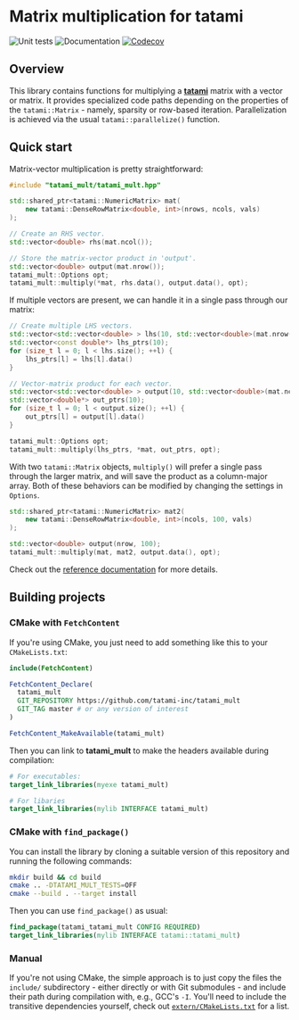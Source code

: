 # Matrix multiplication for tatami

![Unit tests](https://github.com/tatami-inc/tatami_mult/actions/workflows/run-tests.yaml/badge.svg)
![Documentation](https://github.com/tatami-inc/tatami_mult/actions/workflows/doxygenate.yaml/badge.svg)
[![Codecov](https://codecov.io/gh/tatami-inc/tatami_mult/branch/master/graph/badge.svg?token=dwGIU5outm)](https://codecov.io/gh/tatami-inc/tatami_mult)

## Overview

This library contains functions for multiplying a [**tatami**](https://github.com/tatami-inc/tatami) matrix with a vector or matrix.
It provides specialized code paths depending on the properties of the `tatami::Matrix` - namely, sparsity or row-based iteration.
Parallelization is achieved via the usual `tatami::parallelize()` function.

## Quick start

Matrix-vector multiplication is pretty straightforward:

```cpp
#include "tatami_mult/tatami_mult.hpp"

std::shared_ptr<tatami::NumericMatrix> mat(
    new tatami::DenseRowMatrix<double, int>(nrows, ncols, vals)
);

// Create an RHS vector.
std::vector<double> rhs(mat.ncol());

// Store the matrix-vector product in 'output'.
std::vector<double> output(mat.nrow());
tatami_mult::Options opt;
tatami_mult::multiply(*mat, rhs.data(), output.data(), opt);
```

If multiple vectors are present, we can handle it in a single pass through our matrix:

```cpp
// Create multiple LHS vectors.
std::vector<std::vector<double> > lhs(10, std::vector<double>(mat.nrow()));
std::vector<const double*> lhs_ptrs(10);
for (size_t l = 0; l < lhs.size(); ++l) {
    lhs_ptrs[l] = lhs[l].data()
}

// Vector-matrix product for each vector.
std::vector<std::vector<double> > output(10, std::vector<double>(mat.ncol()));
std::vector<double*> out_ptrs(10);
for (size_t l = 0; l < output.size(); ++l) {
    out_ptrs[l] = output[l].data()
}

tatami_mult::Options opt;
tatami_mult::multiply(lhs_ptrs, *mat, out_ptrs, opt);
```

With two `tatami::Matrix` objects, `multiply()` will prefer a single pass through the larger matrix,
and will save the product as a column-major array.
Both of these behaviors can be modified by changing the settings in `Options`.

```cpp
std::shared_ptr<tatami::NumericMatrix> mat2(
    new tatami::DenseRowMatrix<double, int>(ncols, 100, vals)
);

std::vector<double> output(nrow, 100);
tatami_mult::multiply(mat, mat2, output.data(), opt);
```

Check out the [reference documentation](https://tatami-inc.github.io/tatami_mult) for more details.

## Building projects 

### CMake with `FetchContent`

If you're using CMake, you just need to add something like this to your `CMakeLists.txt`:

```cmake
include(FetchContent)

FetchContent_Declare(
  tatami_mult
  GIT_REPOSITORY https://github.com/tatami-inc/tatami_mult
  GIT_TAG master # or any version of interest 
)

FetchContent_MakeAvailable(tatami_mult)
```

Then you can link to **tatami_mult** to make the headers available during compilation:

```cmake
# For executables:
target_link_libraries(myexe tatami_mult)

# For libaries
target_link_libraries(mylib INTERFACE tatami_mult)
```

### CMake with `find_package()`

You can install the library by cloning a suitable version of this repository and running the following commands:

```sh
mkdir build && cd build
cmake .. -DTATAMI_MULT_TESTS=OFF
cmake --build . --target install
```

Then you can use `find_package()` as usual:

```cmake
find_package(tatami_tatami_mult CONFIG REQUIRED)
target_link_libraries(mylib INTERFACE tatami::tatami_mult)
```

### Manual

If you're not using CMake, the simple approach is to just copy the files the `include/` subdirectory - 
either directly or with Git submodules - and include their path during compilation with, e.g., GCC's `-I`.
You'll need to include the transitive dependencies yourself,
check out [`extern/CMakeLists.txt`](extern/CMakeLists.txt) for a list.
